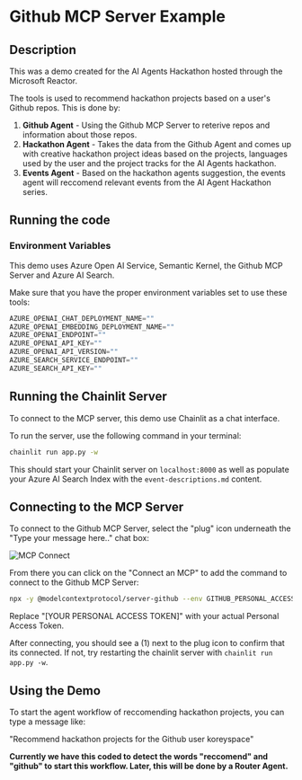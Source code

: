 # Github MCP Server Example

## Description

This was a demo created for the AI Agents Hackathon hosted through the Microsoft Reactor.

The tools is used to recommend hackathon projects based on a user's Github repos.
This is done by:

1. **Github Agent** - Using the Github MCP Server to reterive repos and information about those repos.
2. **Hackathon Agent** - Takes the data from the Github Agent and comes up with creative hackathon project ideas based on the projects, languages used by the user and the project tracks for the AI Agents hackathon.
3. **Events Agent** - Based on the hackathon agents suggestion, the events agent will reccomend relevant events from the AI Agent Hackathon series. 

## Running the code 

### Environment Variables

This demo uses Azure Open AI Service, Semantic Kernel, the Github MCP Server and Azure AI Search.

Make sure that you have the proper environment variables set to use these tools:

```python
AZURE_OPENAI_CHAT_DEPLOYMENT_NAME=""
AZURE_OPENAI_EMBEDDING_DEPLOYMENT_NAME=""
AZURE_OPENAI_ENDPOINT=""
AZURE_OPENAI_API_KEY=""
AZURE_OPENAI_API_VERSION=""
AZURE_SEARCH_SERVICE_ENDPOINT=""
AZURE_SEARCH_API_KEY=""
``` 

## Running the Chainlit Server

To connect to the MCP server, this demo use Chainlit as a chat interface. 

To run the server, use the following command in your terminal:

```bash
chainlit run app.py -w
```

This should start your Chainlit server on `localhost:8000` as well as populate your Azure AI Search Index with the `event-descriptions.md` content. 

## Connecting to the MCP Server

To connect to the Github MCP Server, select the "plug" icon underneath the "Type your message here.." chat box:

![MCP Connect](./github-mcp/images/mcp-chainlit-1.png)

From there you can click on the "Connect an MCP" to add the command to connect to the Github MCP Server:

```bash
npx -y @modelcontextprotocol/server-github --env GITHUB_PERSONAL_ACCESS_TOKEN=[YOUR PERSONAL ACCESS TOKEN]
```

Replace "[YOUR PERSONAL ACCESS TOKEN]" with your actual Personal Access Token. 

After connecting, you should see a (1) next to the plug icon to confirm that its connected. If not, try restarting the chainlit server with `chainlit run app.py -w`.

## Using the Demo 

To start the agent workflow of reccomending hackathon projects, you can type a message like: 

"Recommend hackathon projects for the Github user koreyspace"

**Currently we have this coded to detect the words "reccomend" and "github" to start this workflow. Later, this will be done by a Router Agent.**
